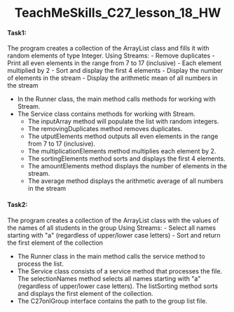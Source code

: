 <h1 align = "center">TeachMeSkills_C27_lesson_18_HW</h1>
<h4>Task1:</h4> The program creates a collection of the ArrayList class and fills it with random elements of type Integer.
Using Streams:
- Remove duplicates
- Print all even elements in the range from 7 to 17 (inclusive)
- Each element multiplied by 2
- Sort and display the first 4 elements
- Display the number of elements in the stream
- Display the arithmetic mean of all numbers in the stream
<ul>
  <li>In the Runner class, the main method calls methods for working with Stream.</li>
  <li>The Service class contains methods for working with Stream.
  <ul>
    <li>The inputArray method will populate the list with random integers.</li>
    <li>The removingDuplicates method removes duplicates.</li>
    <li>The utputElements method outputs all even elements in the range from 7 to 17 (inclusive).</li>
    <li>The multiplicationElements method multiplies each element by 2.</li>
    <li>The sortingElements method sorts and displays the first 4 elements.</li>
    <li>The amountElements method displays the number of elements in the stream.</li>
    <li>The average method displays the arithmetic average of all numbers in the stream</li>
  </ul>
</ul>
<h4>Task2:</h4> The program creates a collection of the ArrayList class with the values of the names of all students in the group
Using Streams:
- Select all names starting with "a" (regardless of upper/lower case letters)
- Sort and return the first element of the collection
<ul>
  <li>The Runner class in the main method calls the service method to process the list.</li>
  <li>The Service class consists of a service method that processes the file. The selectionNames method selects all names starting with "a" (regardless of upper/lower case letters). The listSorting method sorts and displays the first element of the collection.</li>
  <li>The C27onlGroup interface contains the path to the group list file.</li>
</ul>
